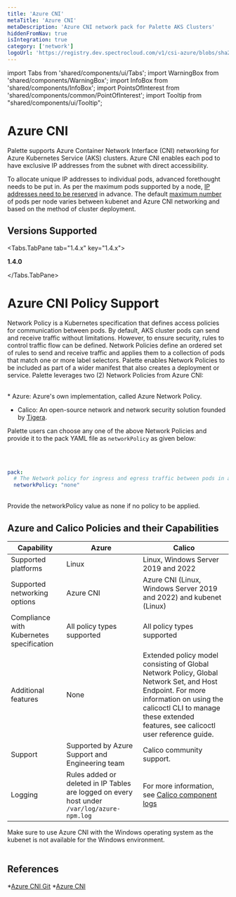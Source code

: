 ```yaml
---
title: 'Azure CNI'
metaTitle: 'Azure CNI'
metaDescription: 'Azure CNI network pack for Palette AKS Clusters'
hiddenFromNav: true
isIntegration: true
category: ['network']
logoUrl: 'https://registry.dev.spectrocloud.com/v1/csi-azure/blobs/sha256:0787b7943741181181823079533cd363884a28aa0651715ea43408bdc77a5c51?type=image/png'
---
```


import Tabs from 'shared/components/ui/Tabs';
import WarningBox from 'shared/components/WarningBox';
import InfoBox from 'shared/components/InfoBox';
import PointsOfInterest from 'shared/components/common/PointOfInterest';
import Tooltip from "shared/components/ui/Tooltip";


# Azure CNI

Palette supports Azure Container Network Interface (CNI) networking for Azure Kubernetes Service (AKS) clusters. Azure CNI enables each pod to have exclusive IP addresses from the subnet with direct accessibility. 

To allocate unique IP addresses to individual pods, advanced forethought needs to be put in. As per the maximum pods supported by a node, [IP addresses need to be reserved](https://docs.microsoft.com/en-us/azure/aks/configure-azure-cni#plan-ip-addressing-for-your-cluster) in advance. The default [maximum number](https://docs.microsoft.com/en-us/azure/aks/configure-azure-cni#maximum-pods-per-node) of pods per node varies between kubenet and Azure CNI networking and based on the method of cluster deployment. 


## Versions Supported

<Tabs>

<Tabs.TabPane tab="1.4.x" key="1.4.x">

**1.4.0**

</Tabs.TabPane>

</Tabs>


# Azure CNI Policy Support

Network Policy is a Kubernetes specification that defines access policies for communication between pods. By default, AKS cluster pods can send and receive traffic without limitations. However, to ensure security, rules to control traffic flow can be defined. Network Policies define an ordered set of rules to send and receive traffic and applies them to a collection of pods that match one or more label selectors. Palette enables Network Policies to be included as part of a wider manifest that also creates a deployment or service. Palette leverages two (2) Network Policies from Azure CNI:

<br />
* Azure: Azure's own implementation, called Azure Network Policy.


* Calico: An open-source network and network security solution founded by [Tigera](https://www.tigera.io/).


Palette users can choose any one of the above Network Policies and provide it to the pack YAML file as `networkPolicy` as given below:

<br />
<br />

```yaml
pack:
  # The Network policy for ingress and egress traffic between pods in a cluster. Supported values are None, Azure, Calico
  networkPolicy: "none"
```
<br />

 <InfoBox>
 Provide the networkPolicy value as none if no policy to be applied.
</InfoBox>


<br />


## Azure and Calico Policies and their Capabilities

|Capability |Azure  |Calico|
|-----------|-------|------|
|Supported platforms|Linux|Linux, Windows Server 2019 and 2022|
|Supported networking options|Azure CNI|Azure CNI (Linux, Windows Server 2019 and 2022) and kubenet (Linux)|
|Compliance with Kubernetes specification|All policy types supported|	All policy types supported|
|Additional features|	None	|Extended policy model consisting of Global Network Policy, Global Network Set, and Host Endpoint. For more information on using the calicoctl CLI to manage these extended features, see calicoctl user reference guide.|
|Support|Supported by Azure Support and Engineering team|Calico community support.|
|Logging|Rules added or deleted in IP Tables are logged on every host under `/var/log/azure-npm.log`|For more information, see [Calico component logs](https://projectcalico.docs.tigera.io/maintenance/troubleshoot/component-logs)|

<WarningBox>
Make sure to use Azure CNI with the Windows operating system as the 
kubenet is not available for the Windows environment.
</WarningBox>

<br />
<br />

## References
*[Azure CNI Git](https://github.com/Azure/azure-container-networking/blob/master/docs/cni.md)
*[Azure CNI](https://docs.microsoft.com/en-us/azure/aks/configure-azure-cni)



